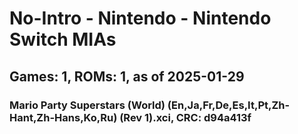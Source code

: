 # No-Intro - Nintendo - Nintendo Switch MIAs
## Games: 1, ROMs: 1, as of 2025-01-29
### Mario Party Superstars (World) (En,Ja,Fr,De,Es,It,Pt,Zh-Hant,Zh-Hans,Ko,Ru) (Rev 1).xci, CRC: d94a413f
